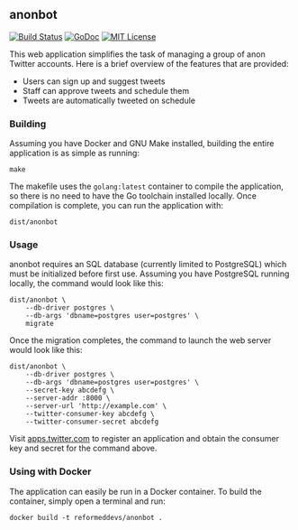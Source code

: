 ## anonbot

[![Build Status](https://ci.quickmediasolutions.com/buildStatus/icon?job=anonbot)](https://ci.quickmediasolutions.com/job/anonbot)
[![GoDoc](https://godoc.org/github.com/ReformedDevs/anonbot?status.svg)](https://godoc.org/github.com/ReformedDevs/anonbot)
[![MIT License](http://img.shields.io/badge/license-MIT-9370d8.svg?style=flat)](http://opensource.org/licenses/MIT)

This web application simplifies the task of managing a group of anon Twitter accounts. Here is a brief overview of the features that are provided:

- Users can sign up and suggest tweets
- Staff can approve tweets and schedule them
- Tweets are automatically tweeted on schedule

### Building

Assuming you have Docker and GNU Make installed, building the entire application is as simple as running:

    make

The makefile uses the `golang:latest` container to compile the application, so there is no need to have the Go toolchain installed locally. Once compilation is complete, you can run the application with:

    dist/anonbot

### Usage

anonbot requires an SQL database (currently limited to PostgreSQL) which must be initialized before first use. Assuming you have PostgreSQL running locally, the command would look like this:

    dist/anonbot \
        --db-driver postgres \
        --db-args 'dbname=postgres user=postgres' \
        migrate

Once the migration completes, the command to launch the web server would look like this:

    dist/anonbot \
        --db-driver postgres \
        --db-args 'dbname=postgres user=postgres' \
        --secret-key abcdefg \
        --server-addr :8000 \
        --server-url 'http://example.com' \
        --twitter-consumer-key abcdefg \
        --twitter-consumer-secret abcdefg

Visit [apps.twitter.com](https://apps.twitter.com) to register an application and obtain the consumer key and secret for the command above.

### Using with Docker

The application can easily be run in a Docker container. To build the container, simply open a terminal and run:

    docker build -t reformeddevs/anonbot .
